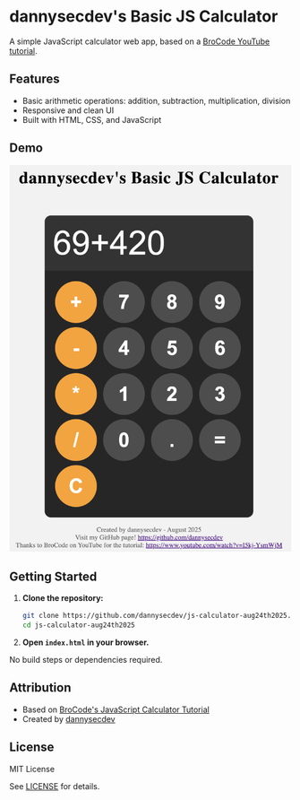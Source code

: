 # dannysecdev's Basic JS Calculator

A simple JavaScript calculator web app, based on a [BroCode YouTube tutorial](https://www.youtube.com/watch?v=I5kj-YsmWjM).

## Features

- Basic arithmetic operations: addition, subtraction, multiplication, division
- Responsive and clean UI
- Built with HTML, CSS, and JavaScript

## Demo

![Calculator Screenshot](screenshot.png) <!-- Add a screenshot if you have one -->

## Getting Started

1. **Clone the repository:**
   ```sh
   git clone https://github.com/dannysecdev/js-calculator-aug24th2025.git
   cd js-calculator-aug24th2025
   ```

2. **Open `index.html` in your browser.**

No build steps or dependencies required.

## Attribution

- Based on [BroCode's JavaScript Calculator Tutorial](https://www.youtube.com/watch?v=I5kj-YsmWjM)
- Created by [dannysecdev](https://github.com/dannysecdev)

## License

MIT License

See [LICENSE](LICENSE) for details.